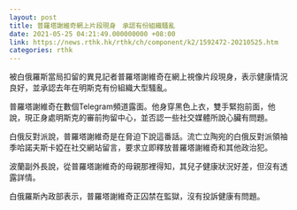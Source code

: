 ```yaml
---
layout: post
title: 普羅塔謝維奇網上片段現身　承認有份組織騷亂
date: 2021-05-25 04:21:49.000000000 +08:00
link: https://news.rthk.hk/rthk/ch/component/k2/1592472-20210525.htm
categories: rthk
---
```


被白俄羅斯當局扣留的異見記者普羅塔謝維奇在網上視像片段現身，表示健康情況良好，並承認去年在明斯克有份組織大型騷亂。

普羅塔謝維奇在數個Telegram頻道露面。他身穿黑色上衣，雙手緊抱前面，他說，現正身處明斯克的審前拘留中心，並否認一些社交媒體所說心臟有問題。

白俄反對派說，普羅塔謝維奇是在脅迫下說這番話。流亡立陶宛的白俄反對派領袖季哈諾夫斯卡婭在社交網站留言，要求立即釋放普羅塔謝維奇和其他政治犯。

波蘭副外長說，從普羅塔謝維奇的母親那裡得知，其兒子健康狀況好差，但沒有透露詳情。

白俄羅斯內政部表示，普羅塔謝維奇正囚禁在監獄，沒有投訴健康有問題。
